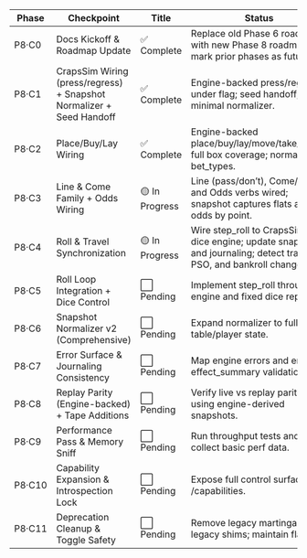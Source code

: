 | Phase | Checkpoint | Title | Status | Summary |
|-------|-------------|-------|---------|----------|
| P8·C0 | Docs Kickoff & Roadmap Update | ✅ Complete | Replace old Phase 6 roadmap with new Phase 8 roadmap and mark prior phases as future. |
| P8·C1 | CrapsSim Wiring (press/regress) + Snapshot Normalizer + Seed Handoff | ✅ Complete | Engine-backed press/regress under flag; seed handoff; minimal normalizer. |
| P8·C2 | Place/Buy/Lay Wiring | ✅ Complete | Engine-backed place/buy/lay/move/take_down; full box coverage; normalized bet_types. |
| P8·C3 | Line & Come Family + Odds Wiring | 🟡 In Progress | Line (pass/don’t), Come/DC, and Odds verbs wired; snapshot captures flats and odds by point. |
| P8·C4 | Roll & Travel Synchronization | 🟡 In Progress | Wire step_roll to CrapsSim’s dice engine; update snapshot and journaling; detect travel, PSO, and bankroll changes. |
| P8·C5 | Roll Loop Integration + Dice Control | ⬜ Pending | Implement step_roll through engine and fixed dice replay. |
| P8·C6 | Snapshot Normalizer v2 (Comprehensive) | ⬜ Pending | Expand normalizer to full table/player state. |
| P8·C7 | Error Surface & Journaling Consistency | ⬜ Pending | Map engine errors and enforce effect_summary validation. |
| P8·C8 | Replay Parity (Engine-backed) + Tape Additions | ⬜ Pending | Verify live vs replay parity using engine-derived snapshots. |
| P8·C9 | Performance Pass & Memory Sniff | ⬜ Pending | Run throughput tests and collect basic perf data. |
| P8·C10 | Capability Expansion & Introspection Lock | ⬜ Pending | Expose full control surface via /capabilities. |
| P8·C11 | Deprecation Cleanup & Toggle Safety | ⬜ Pending | Remove legacy martingale and legacy shims; maintain flags. |
